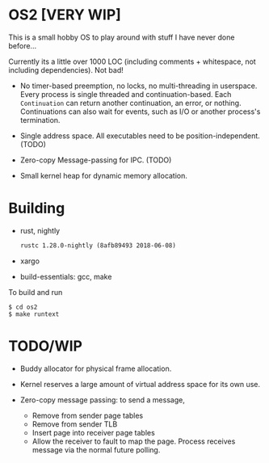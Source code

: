 # OS2 [VERY WIP]

This is a small hobby OS to play around with stuff I have never done before...

Currently its a little over 1000 LOC (including comments + whitespace, not
including dependencies). Not bad!

- No timer-based preemption, no locks, no multi-threading in userspace. Every
  process is single threaded and continuation-based. Each `Continuation` can
  return another continuation, an error, or nothing. Continuations can also
  wait for events, such as I/O or another process's termination.

- Single address space. All executables need to be position-independent. (TODO)

- Zero-copy Message-passing for IPC. (TODO)

- Small kernel heap for dynamic memory allocation.

# Building

- rust, nightly

  ```txt
  rustc 1.28.0-nightly (8afb89493 2018-06-08)
  ```

- xargo

- build-essentials: gcc, make


To build and run
``` console
$ cd os2
$ make runtext
```

# TODO/WIP

- Buddy allocator for physical frame allocation.

- Kernel reserves a large amount of virtual address space for its own use.

- Zero-copy message passing: to send a message,
    - Remove from sender page tables
    - Remove from sender TLB
    - Insert page into receiver page tables
    - Allow the receiver to fault to map the page. Process receives message via
      the normal future polling.
